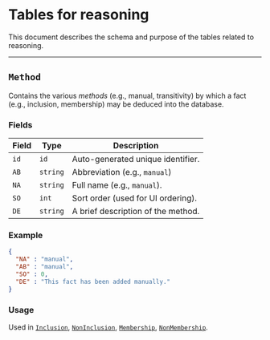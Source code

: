 # Tables for reasoning 
This document describes the schema and purpose of the tables related to reasoning.

---

## `Method`

Contains the various _methods_ (e.g., manual, transitivity) by which a fact (e.g., inclusion, membership) may be deduced into the database.

### Fields

| Field | Type     | Description                        |
| ----- | -------- | ---------------------------------- |
| `id`  | `id`     | Auto-generated unique identifier.  |
| `AB`  | `string` | Abbreviation (e.g., `manual`)      |
| `NA`  | `string` | Full name (e.g., `manual`).        |
| `SO`  | `int`    |Sort order (used for UI ordering).  |
| `DE`  | `string` | A brief description of the method. |

### Example

```json
{
  "NA" : "manual",
  "AB" : "manual",
  "SO" : 0,
  "DE" : "This fact has been added manually."
}
```
### Usage

Used in [`Inclusion`](inclusion.md), [`NonInclusion`](non_inclusion.md), [`Membership`](membership.md), [`NonMembership`](non_membership.md).

